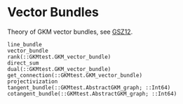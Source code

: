 # Vector Bundles

Theory of GKM vector bundles, see [GSZ12](@cite).

```@docs
line_bundle
vector_bundle
rank(::GKMtest.GKM_vector_bundle)
direct_sum
dual(::GKMtest.GKM_vector_bundle)
get_connection(::GKMtest.GKM_vector_bundle)
projectivization
tangent_bundle(::GKMtest.AbstractGKM_graph; ::Int64)
cotangent_bundle(::GKMtest.AbstractGKM_graph; ::Int64)
```